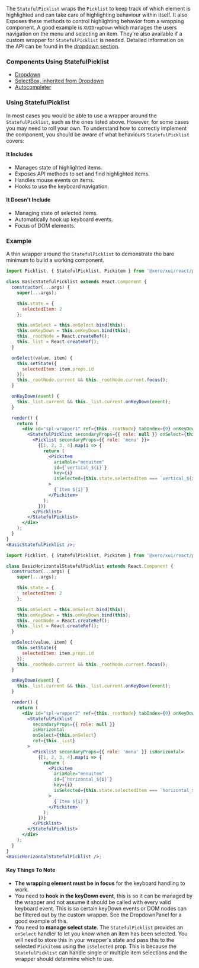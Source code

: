 The `StatefulPicklist` wraps the `Picklist` to keep track of which element is highlighted and can take care of highlighting behaviour within itself. It also Exposes these methods to control highlighting behavior from a wrapping component. A good example is `XUIDropDown` which manages the users navigation on the menu and selecting an item. They're also available if a custom wrapper for `StatefulPicklist` is needed. Detailed information on the API can be found in the [dropdown section](#dropdown).

### Components Using StatefulPicklist

- [Dropdown](#dropdown)
- [SelectBox, inherited from Dropdown](#select-box)
- [Autocompleter](#autocompleter)

### Using StatefulPicklist

In most cases you would be able to use a wrapper around the `StatefulPicklist`, such as the ones listed above. However, for some cases you may need to roll your own. To understand how to correctly implement the component, you should be aware of what behaviours `StatefulPicklist` covers:

#### It Includes

- Manages state of highlighted items.
- Exposes API methods to set and find highlighted items.
- Handles mouse events on items.
- Hooks to use the keyboard navigation.

#### It Doesn't Include

- Managing state of selected items.
- Automatically hook up keyboard events.
- Focus of DOM elements.

### Example

A thin wrapper around the `StatefulPicklist` to demonstrate the bare minimum to build a working component.

```jsx harmony
import Picklist, { StatefulPicklist, Pickitem } from '@xero/xui/react/picklist';

class BasicStatefulPicklist extends React.Component {
  constructor(...args) {
    super(...args);

    this.state = {
      selectedItem: 2
    };

    this.onSelect = this.onSelect.bind(this);
    this.onKeyDown = this.onKeyDown.bind(this);
    this._rootNode = React.createRef();
    this._list = React.createRef();
  }

  onSelect(value, item) {
    this.setState({
      selectedItem: item.props.id
    });
    this._rootNode.current && this._rootNode.current.focus();
  }

  onKeyDown(event) {
    this._list.current && this._list.current.onKeyDown(event);
  }

  render() {
    return (
      <div id="spl-wrapper1" ref={this._rootNode} tabIndex={0} onKeyDown={this.onKeyDown}>
        <StatefulPicklist secondaryProps={{ role: null }} onSelect={this.onSelect} ref={this._list}>
          <Picklist secondaryProps={{ role: 'menu' }}>
            {[1, 2, 3, 4].map(i => {
              return (
                <Pickitem
                  ariaRole="menuitem"
                  id={`vertical_${i}`}
                  key={i}
                  isSelected={this.state.selectedItem === `vertical_${i}`}
                >
                  {`Item ${i}`}
                </Pickitem>
              );
            })}
          </Picklist>
        </StatefulPicklist>
      </div>
    );
  }
}
<BasicStatefulPicklist />;
```

```jsx harmony
import Picklist, { StatefulPicklist, Pickitem } from '@xero/xui/react/picklist';

class BasicHorizontalStatefulPicklist extends React.Component {
  constructor(...args) {
    super(...args);

    this.state = {
      selectedItem: 2
    };

    this.onSelect = this.onSelect.bind(this);
    this.onKeyDown = this.onKeyDown.bind(this);
    this._rootNode = React.createRef();
    this._list = React.createRef();
  }

  onSelect(value, item) {
    this.setState({
      selectedItem: item.props.id
    });
    this._rootNode.current && this._rootNode.current.focus();
  }

  onKeyDown(event) {
    this._list.current && this._list.current.onKeyDown(event);
  }

  render() {
    return (
      <div id="spl-wrapper2" ref={this._rootNode} tabIndex={0} onKeyDown={this.onKeyDown}>
        <StatefulPicklist
          secondaryProps={{ role: null }}
          isHorizontal
          onSelect={this.onSelect}
          ref={this._list}
        >
          <Picklist secondaryProps={{ role: 'menu' }} isHorizontal>
            {[1, 2, 3, 4].map(i => {
              return (
                <Pickitem
                  ariaRole="menuitem"
                  id={`horizontal_${i}`}
                  key={i}
                  isSelected={this.state.selectedItem === `horizontal_${i}`}
                >
                  {`Item ${i}`}
                </Pickitem>
              );
            })}
          </Picklist>
        </StatefulPicklist>
      </div>
    );
  }
}
<BasicHorizontalStatefulPicklist />;
```

#### Key Things To Note

- **The wrapping element must be in focus** for the keyboard handling to work.
- You need to **hook in the keyDown event**, this is so it can be managed by the wrapper and not assume it should be called with every valid keyboard event. This is so certain keyDown events or DOM nodes can be filtered out by the custom wrapper. See the DropdownPanel for a good example of this.
- You need to **manage select state**. The `StatefulPicklist` provides an `onSelect` handler to let you know when an item has been selected. You will need to store this in your wrapper's state and pass this to the selected `Pickitem`s using the `isSelected` prop. This is because the `StatefulPicklist` can handle single or multiple item selections and the wrapper should determine which to use.
